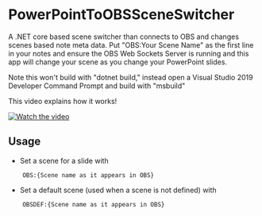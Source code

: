 # PowerPointToOBSSceneSwitcher
A .NET core based scene switcher than connects to OBS and changes scenes based note meta data. Put "OBS:Your Scene Name" as the first line in your notes and ensure the OBS Web Sockets Server is running and this app will change your scene as you change your PowerPoint slides.

Note this won't build with "dotnet build," instead open a Visual Studio 2019 Developer Command Prompt and build with "msbuild"

This video explains how it works!

[![Watch the video](https://i.imgur.com/v369AtP.png)](https://www.youtube.com/watch?v=ciNcxi2bPwM)

## Usage
* Set a scene for a slide with 
```<language>
    OBS:{Scene name as it appears in OBS}
```

* Set a default scene (used when a scene is not defined) with
```<language>
    OBSDEF:{Scene name as it appears in OBS}
```